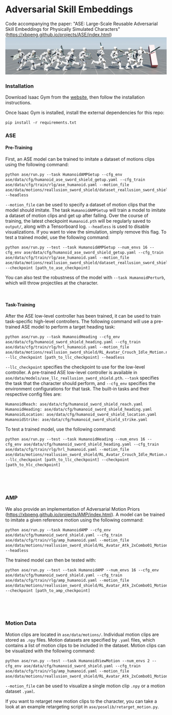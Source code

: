 # Adversarial Skill Embeddings

Code accompanying the paper:
"ASE: Large-Scale Reusable Adversarial Skill Embeddings for Physically Simulated Characters" \
(https://xbpeng.github.io/projects/ASE/index.html) \
![Skills](images/ase_teaser.png)


### Installation

Download Isaac Gym from the [website](https://developer.nvidia.com/isaac-gym), then
follow the installation instructions.

Once Isaac Gym is installed, install the external dependencies for this repo:

```
pip install -r requirements.txt
```


### ASE

#### Pre-Training

First, an ASE model can be trained to imitate a dataset of motions clips using the following command:
```
python ase/run.py --task HumanoidAMPGetup --cfg_env ase/data/cfg/humanoid_ase_sword_shield_getup.yaml --cfg_train ase/data/cfg/train/rlg/ase_humanoid.yaml --motion_file ase/data/motions/reallusion_sword_shield/dataset_reallusion_sword_shield.yaml --headless
```
`--motion_file` can be used to specify a dataset of motion clips that the model should imitate. 
The task `HumanoidAMPGetup` will train a model to imitate a dataset of motion clips and get up after falling.
Over the course of training, the latest checkpoint `Humanoid.pth` will be regularly saved to `output/`,
along with a Tensorboard log. `--headless` is used to disable visualizations. If you want to view the
simulation, simply remove this flag. To test a trained model, use the following command:
```
python ase/run.py --test --task HumanoidAMPGetup --num_envs 16 --cfg_env ase/data/cfg/humanoid_ase_sword_shield_getup.yaml --cfg_train ase/data/cfg/train/rlg/ase_humanoid.yaml --motion_file ase/data/motions/reallusion_sword_shield/dataset_reallusion_sword_shield.yaml --checkpoint [path_to_ase_checkpoint]
```
You can also test the robustness of the model with `--task HumanoidPerturb`, which will throw projectiles at the character.

&nbsp;

#### Task-Training

After the ASE low-level controller has been trained, it can be used to train task-specific high-level controllers.
The following command will use a pre-trained ASE model to perform a target heading task:
```
python ase/run.py --task HumanoidHeading --cfg_env ase/data/cfg/humanoid_sword_shield_heading.yaml --cfg_train ase/data/cfg/train/rlg/hrl_humanoid.yaml --motion_file ase/data/motions/reallusion_sword_shield/RL_Avatar_Crouch_Idle_Motion.npy --llc_checkpoint [path_to_llc_checkpoint] --headless
```
`--llc_checkpoint` specifies the checkpoint to use for the low-level controller. A pre-trained ASE low-level
controller is available in `ase/data/models/ase_llc_reallusion_sword_shield.pth`.
`--task` specifies the task that the character should perform, and `--cfg_env` specifies the environment
configurations for that task. The built-in tasks and their respective config files are:
```
HumanoidReach: ase/data/cfg/humanoid_sword_shield_reach.yaml
HumanoidHeading: ase/data/cfg/humanoid_sword_shield_heading.yaml
HumanoidLocation: ase/data/cfg/humanoid_sword_shield_location.yaml
HumanoidStrike: ase/data/cfg/humanoid_sword_shield_strike.yaml
```
To test a trained model, use the following command:
```
python ase/run.py --test --task HumanoidHeading --num_envs 16 --cfg_env ase/data/cfg/humanoid_sword_shield_heading.yaml --cfg_train ase/data/cfg/train/rlg/hrl_humanoid.yaml --motion_file ase/data/motions/reallusion_sword_shield/RL_Avatar_Crouch_Idle_Motion.npy --llc_checkpoint [path_to_llc_checkpoint] --checkpoint [path_to_hlc_checkpoint]
```


&nbsp;

&nbsp;

### AMP

We also provide an implementation of Adversarial Motion Priors (https://xbpeng.github.io/projects/AMP/index.html).
A model can be trained to imitate a given reference motion using the following command:
```
python ase/run.py --task HumanoidAMP --cfg_env ase/data/cfg/humanoid_sword_shield.yaml --cfg_train ase/data/cfg/train/rlg/amp_humanoid.yaml --motion_file ase/data/motions/reallusion_sword_shield/RL_Avatar_Atk_2xCombo01_Motion.npy --headless
```
The trained model can then be tested with:
```
python ase/run.py --test --task HumanoidAMP --num_envs 16 --cfg_env ase/data/cfg/humanoid_sword_shield.yaml --cfg_train ase/data/cfg/train/rlg/amp_humanoid.yaml --motion_file ase/data/motions/reallusion_sword_shield/RL_Avatar_Atk_2xCombo01_Motion.npy --checkpoint [path_to_amp_checkpoint]
```

&nbsp;

&nbsp;

### Motion Data

Motion clips are located in `ase/data/motions/`. Individual motion clips are stored as `.npy` files. Motion datasets are specified by `.yaml` files, which contains a list of motion clips to be included in the dataset. Motion clips can be visualized with the following command:
```
python ase/run.py --test --task HumanoidViewMotion --num_envs 2 --cfg_env ase/data/cfg/humanoid_sword_shield.yaml --cfg_train ase/data/cfg/train/rlg/amp_humanoid.yaml --motion_file ase/data/motions/reallusion_sword_shield/RL_Avatar_Atk_2xCombo01_Motion.npy
```
`--motion_file` can be used to visualize a single motion clip `.npy` or a motion dataset `.yaml`.


If you want to retarget new motion clips to the character, you can take a look at an example retargeting script in `ase/poselib/retarget_motion.py`.
